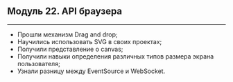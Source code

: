 ## Модуль 22. API браузера

---

- Прошли механизм Drag and drop;
- Научились использовать SVG в своих проектах;
- Получили представление о canvas;
- Получили навыки определения различных типов размера экрана пользователя;
- Узнали разницу между EventSource и WebSocket.
